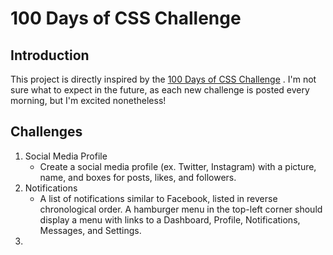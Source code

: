 # 100 Days of CSS Challenge

## Introduction
This project is directly inspired by the [100 Days of CSS Challenge](https://100dayscss.com/) . I'm not sure what to expect in the future, as each new challenge is posted every morning, but I'm excited nonetheless!

## Challenges
1. Social Media Profile
   - Create a social media profile (ex. Twitter, Instagram) with a picture, name, and boxes for posts, likes, and followers.
2. Notifications
   - A list of notifications similar to Facebook, listed in reverse chronological order. A hamburger menu in the top-left corner should display a menu with links to a Dashboard, Profile, Notifications, Messages, and Settings.
3. 

